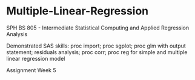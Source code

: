 # Multiple-Linear-Regression

SPH BS 805 - Intermediate Statistical Computing and Applied Regression Analysis

Demonstrated SAS skills: proc import; proc sgplot; proc glm with output statement; residuals analysis; proc corr; proc reg for simple and multiple linear regression model

Assignment Week 5

